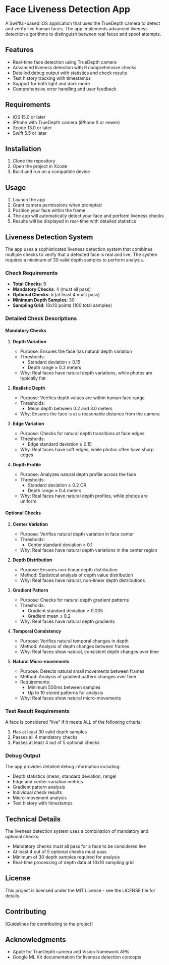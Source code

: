 # Face Liveness Detection App

A SwiftUI-based iOS application that uses the TrueDepth camera to detect and verify live human faces. The app implements advanced liveness detection algorithms to distinguish between real faces and spoof attempts.

## Features

- Real-time face detection using TrueDepth camera
- Advanced liveness detection with 9 comprehensive checks
- Detailed debug output with statistics and check results
- Test history tracking with timestamps
- Support for both light and dark mode
- Comprehensive error handling and user feedback

## Requirements

- iOS 15.0 or later
- iPhone with TrueDepth camera (iPhone X or newer)
- Xcode 13.0 or later
- Swift 5.5 or later

## Installation

1. Clone the repository
2. Open the project in Xcode
3. Build and run on a compatible device

## Usage

1. Launch the app
2. Grant camera permissions when prompted
3. Position your face within the frame
4. The app will automatically detect your face and perform liveness checks
5. Results will be displayed in real-time with detailed statistics

## Liveness Detection System

The app uses a sophisticated liveness detection system that combines multiple checks to verify that a detected face is real and live. The system requires a minimum of 30 valid depth samples to perform analysis.

### Check Requirements

- **Total Checks**: 9
- **Mandatory Checks**: 4 (must all pass)
- **Optional Checks**: 5 (at least 4 must pass)
- **Minimum Depth Samples**: 30
- **Sampling Grid**: 10x10 points (100 total samples)

### Detailed Check Descriptions

#### Mandatory Checks

1. **Depth Variation**
   - Purpose: Ensures the face has natural depth variation
   - Thresholds:
     - Standard deviation ≥ 0.15
     - Depth range ≥ 0.3 meters
   - Why: Real faces have natural depth variations, while photos are typically flat

2. **Realistic Depth**
   - Purpose: Verifies depth values are within human face range
   - Thresholds:
     - Mean depth between 0.2 and 3.0 meters
   - Why: Ensures the face is at a reasonable distance from the camera

3. **Edge Variation**
   - Purpose: Checks for natural depth transitions at face edges
   - Thresholds:
     - Edge standard deviation ≥ 0.15
   - Why: Real faces have soft edges, while photos often have sharp edges

4. **Depth Profile**
   - Purpose: Analyzes natural depth profile across the face
   - Thresholds:
     - Standard deviation ≥ 0.2 OR
     - Depth range ≥ 0.4 meters
   - Why: Real faces have natural depth profiles, while photos are uniform

#### Optional Checks

1. **Center Variation**
   - Purpose: Verifies natural depth variation in face center
   - Thresholds:
     - Center standard deviation ≥ 0.1
   - Why: Real faces have natural depth variations in the center region

2. **Depth Distribution**
   - Purpose: Ensures non-linear depth distribution
   - Method: Statistical analysis of depth value distribution
   - Why: Real faces have natural, non-linear depth distributions

3. **Gradient Pattern**
   - Purpose: Checks for natural depth gradient patterns
   - Thresholds:
     - Gradient standard deviation ≥ 0.005
     - Gradient mean ≤ 0.2
   - Why: Real faces have natural depth gradients

4. **Temporal Consistency**
   - Purpose: Verifies natural temporal changes in depth
   - Method: Analysis of depth changes between frames
   - Why: Real faces show natural, consistent depth changes over time

5. **Natural Micro-movements**
   - Purpose: Detects natural small movements between frames
   - Method: Analysis of gradient pattern changes over time
   - Requirements:
     - Minimum 500ms between samples
     - Up to 10 stored patterns for analysis
   - Why: Real faces show natural micro-movements

### Test Result Requirements

A face is considered "live" if it meets ALL of the following criteria:
1. Has at least 30 valid depth samples
2. Passes all 4 mandatory checks
3. Passes at least 4 out of 5 optional checks

### Debug Output

The app provides detailed debug information including:
- Depth statistics (mean, standard deviation, range)
- Edge and center variation metrics
- Gradient pattern analysis
- Individual check results
- Micro-movement analysis
- Test history with timestamps

## Technical Details

The liveness detection system uses a combination of mandatory and optional checks:
- Mandatory checks must all pass for a face to be considered live
- At least 4 out of 5 optional checks must pass
- Minimum of 30 depth samples required for analysis
- Real-time processing of depth data at 10x10 sampling grid

## License

This project is licensed under the MIT License - see the LICENSE file for details.

## Contributing

[Guidelines for contributing to the project]

## Acknowledgments

- Apple for TrueDepth camera and Vision framework APIs
- Google ML Kit documentation for liveness detection concepts 
